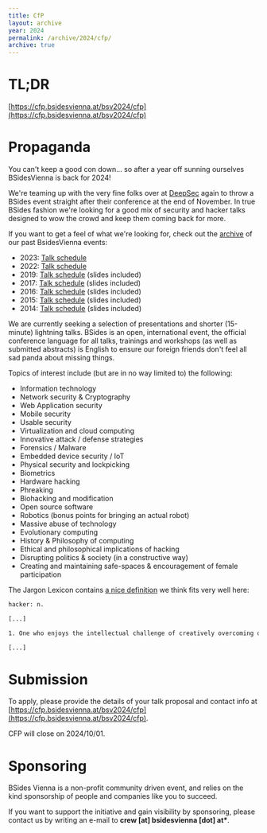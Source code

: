 ```yaml
---
title: CfP
layout: archive
year: 2024
permalink: /archive/2024/cfp/
archive: true
---
```


# TL;DR

[https://cfp.bsidesvienna.at/bsv2024/cfp](https://cfp.bsidesvienna.at/bsv2024/cfp)

# Propaganda

You can't keep a good con down... so after a year off sunning ourselves BSidesVienna is back for 2024!

We're teaming up with the very fine folks over at [DeepSec](https://deepsec.net/) again to throw a BSides event straight after their conference at the
end of November. In true BSides fashion we're looking for a good mix of security and hacker talks
designed to wow the crowd and keep them coming back for more.

If you want to get a feel of what we're looking for, check out the [archive](/archive/) of our past BsidesVienna events:

- 2023: [Talk schedule](https://cfp.bsidesvienna.at/bsidesvienna-0x7e7/schedule/)
- 2022: [Talk schedule](https://cfp.bsidesvienna.at/bsidesvienna-2022/schedule/)
- 2019: [Talk schedule](http://bsidesvienna.at/archive/2019/schedule/) (slides included)
- 2017: [Talk schedule](http://bsidesvienna.at/archive/2017/schedule/) (slides included)
- 2016: [Talk schedule](http://bsidesvienna.at/archive/2016/schedule/) (slides included)
- 2015: [Talk schedule](http://bsidesvienna.at/archive/2015/schedule/) (slides included)
- 2014: [Talk schedule](http://bsidesvienna.at/archive/2014/schedule/) (slides included)

We are currently seeking a selection of presentations and shorter (15-minute) lightning talks.
BSides is an open, international event, the official conference language for all talks, trainings and workshops
(as well as submitted abstracts) is English to ensure our foreign friends don't feel all sad panda about missing
things.

Topics of interest include (but are in no way limited to) the following:

- Information technology
- Network security & Cryptography
- Web Application security
- Mobile security
- Usable security
- Virtualization and cloud computing
- Innovative attack / defense strategies
- Forensics / Malware
- Embedded device security / IoT
- Physical security and lockpicking
- Biometrics
- Hardware hacking
- Phreaking
- Biohacking and modification
- Open source software
- Robotics (bonus points for bringing an actual robot)
- Massive abuse of technology
- Evolutionary computing
- History & Philosophy of computing
- Ethical and philosophical implications of hacking
- Disrupting politics & society (in a constructive way)
- Creating and maintaining safe-spaces & encouragement of female participation

The Jargon Lexicon contains [a nice definition](http://www.catb.org/jargon/html/H/hacker.html) we think fits very well here:

```txt
hacker: n.

[...]

1. One who enjoys the intellectual challenge of creatively overcoming or circumventing limitations.

[...]
```

# Submission

To apply, please provide the details of your talk proposal and contact info at [https://cfp.bsidesvienna.at/bsv2024/cfp](https://cfp.bsidesvienna.at/bsv2024/cfp).

CFP will close on 2024/10/01.

# Sponsoring

BSides Vienna is a non-profit community driven event, and relies on the kind sponsorship of people and companies like you to succeed.

If you want to support the initiative and gain visibility by sponsoring, please contact us by writing an e-mail to **crew [at] bsidesvienna [dot] at\***.
